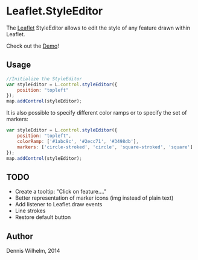 Leaflet.StyleEditor
=============

The [Leaflet](http://leafletjs.com/) StyleEditor allows to edit the style of any feature drawn within Leaflet.

Check out the [Demo](http://dwilhelm89.github.io/Leaflet.StyleEditor/)!

Usage
-----

```javascript
//Initialize the StyleEditor
var styleEditor = L.control.styleEditor({
    position: "topleft"
});
map.addControl(styleEditor);
````

It is also possible to specify different color ramps or to specify the set of markers:
```javascript
var styleEditor = L.control.styleEditor({
    position: "topleft",
    colorRamp: ['#1abc9c', '#2ecc71', '#3498db'],
    markers: ['circle-stroked', 'circle', 'square-stroked', 'square']
});
map.addControl(styleEditor);
````

TODO
-----
* Create a tooltip: "Click on feature...."
* Better representation of marker icons (img instead of plain text)
* Add listener to Leaflet.draw events
* Line strokes
* Restore default button


Author
-----
Dennis Wilhelm, 2014
